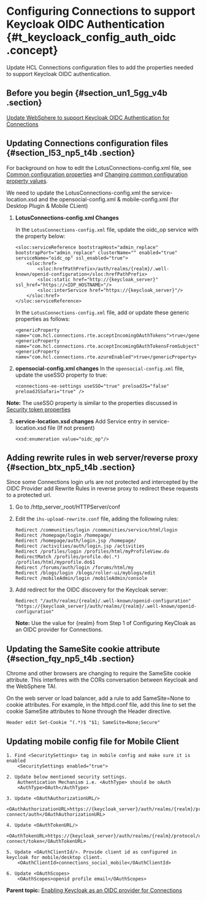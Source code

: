 # Configuring Connections to support Keycloak OIDC Authentication {#t_keycloack_config_auth_oidc .concept}

Update HCL Connections configuration files to add the properties needed to support Keycloak OIDC authentication.

## Before you begin {#section_un1_5gg_v4b .section}

[Update WebSphere to support Keycloak OIDC Authentication for Connections](t_keycloak_oidc_websphere.md)

## Updating Connections configuration files {#section_l53_np5_t4b .section}

For background on how to edit the LotusConnections-config.xml file, see [Common configuration properties](../admin/r_admin_common_props.md) and [Changing common configuration property values](../admin/t_admin_common_changing_config.md).

We need to update the LotusConnections-config.xml the service-location.xsd and the opensocial-config.xml & mobile-config.xml (for Desktop Plugin & Mobile CLient)


1. **LotusConnections-config.xml Changes**
    
    In the `LotusConnections-config.xml` file, update the oidc_op service with the property below:
    
    ```
    <sloc:serviceReference bootstrapHost="admin_replace" bootstrapPort="admin_replace" clusterName="" enabled="true" serviceName="oidc_op" ssl_enabled="true">
        <sloc:href>
            <sloc:hrefPathPrefix>/auth/realms/{realm}/.well-known/openid-configuration</sloc:hrefPathPrefix>
            <sloc:static href="http://{keycloak_server}" ssl_href="https://<IDP_HOSTNAME>"/>
            <sloc:interService href="https://{keycloak_server}"/>
        </sloc:href>
    </sloc:serviceReference>
    ```

    In the `LotusConnections-config.xml` file, add or update these generic properties as follows:

    ```
    <genericProperty name="com.hcl.connections.rte.acceptIncomingOAuthTokens">true</genericProperty>
    <genericProperty name="com.hcl.connections.rte.acceptIncomingOAuthTokensFromSubject">true</genericProperty>
    <genericProperty name="com.hcl.connections.rte.azureEnabled">true</genericProperty>

    ```

2.  **opensocial-config.xml changes**
    In the `opensocial-config.xml` file, update the useSSO property to true:

    ```
    <connections-ee-settings useSSO="true" preloadJS="false" preloadJSSafari="true" />
    ```
**Note:** The useSSO property is similar to the properties discussed in [Security token properties](../admin/r_admin_oauth_security__token_props.md) 

3. **service-location.xsd changes**
    Add Service entry in service-location.xsd file (If not present)
    
    ```
    <xsd:enumeration value="oidc_op"/>
    ```

## Adding rewrite rules in web server/reverse proxy {#section_btx_np5_t4b .section}

Since some Connections login urls are not protected and intercepted by the OIDC Provider add Rewrite Rules in reverse proxy to redirect these requests to a protected url.

1.  Go to /http\_server\_root/HTTPServer/conf
2.  Edit the `ihs-upload-rewrite.conf` file, adding the following rules:

    ```
    Redirect /communities/login /communities/service/html/login
    Redirect /homepage/login /homepage/	
    Redirect /homepage/auth/login.jsp /homepage/
    Redirect /activities/auth/login.jsp /activities
    Redirect /profiles/login /profiles/html/myProfileView.do
    RedirectMatch /profiles/profile.do(.*) /profiles/html/myprofile.do$1
    Redirect /forums/auth/login /forums/html/my
    Redirect /blogs/login /blogs/roller-ui/myblogs/edit
    Redirect /mobileAdmin/login /mobileAdmin/console
    ```

3.  Add redirect for the OIDC discovery for the Keycloak server:

    ```
    Redirect "/auth/realms/{realm}/.well-known/openid-configuration"  
    "https://{keycloak_server}/auth/realms/{realm}/.well-known/openid-configuration" 
    ```

    **Note:** Use the value for {realm} from Step 1 of Configuring KeyCloak as an OIDC provider for Connections.


## Updating the SameSite cookie attribute {#section_fqy_np5_t4b .section}

Chrome and other browsers are changing to require the SameSite cookie attribute. This interferes with the CORs conversation between Keycloak and the WebSphere TAI. 

On the web server or load balancer, add a rule to add SameSite=None to cookie attributes. For example, in the httpd.conf file, add this line to set the cookie SameSite attributes to None through the Header directive.

    
    Header edit Set-Cookie ^(.*)$ "$1; SameSite=None;Secure"
    

## Updating mobile config file for Mobile Client

    1. Find <SecuritySettings> tag in mobile config and make sure it is enabled
        <SecuritySettings enabled="true">

    2. Update below mentioned security settings.
        Authentication Mechanism i.e. <AuthType> should be oAuth
        <AuthType>OAuth</AuthType>

    3. Update <OAuthAuthorizationURL/>
        <OAuthAuthorizationURL>https://{keycloak_server}/auth/realms/{realm}/protocol/openid-connect/auth</OAuthAuthorizationURL>

    4. Update <OAuthTokenURL/>
        <OAuthTokenURL>https://{keycloak_server}/auth/realms/{realm}/protocol/openid-connect/token</OAuthTokenURL>

    5. Update <OAuthClientId/>. Provide client id as configured in keycloak for mobile/desktop client.
        <OAuthClientId>connections_social_mobile</OAuthClientId>

    6. Update <OAuthScopes>
        <OAuthScopes>openid profile email</OAuthScopes>


**Parent topic:** [Enabling Keycloak as an OIDC provider for Connections](../secure/c_keycloak_oidc.md)

